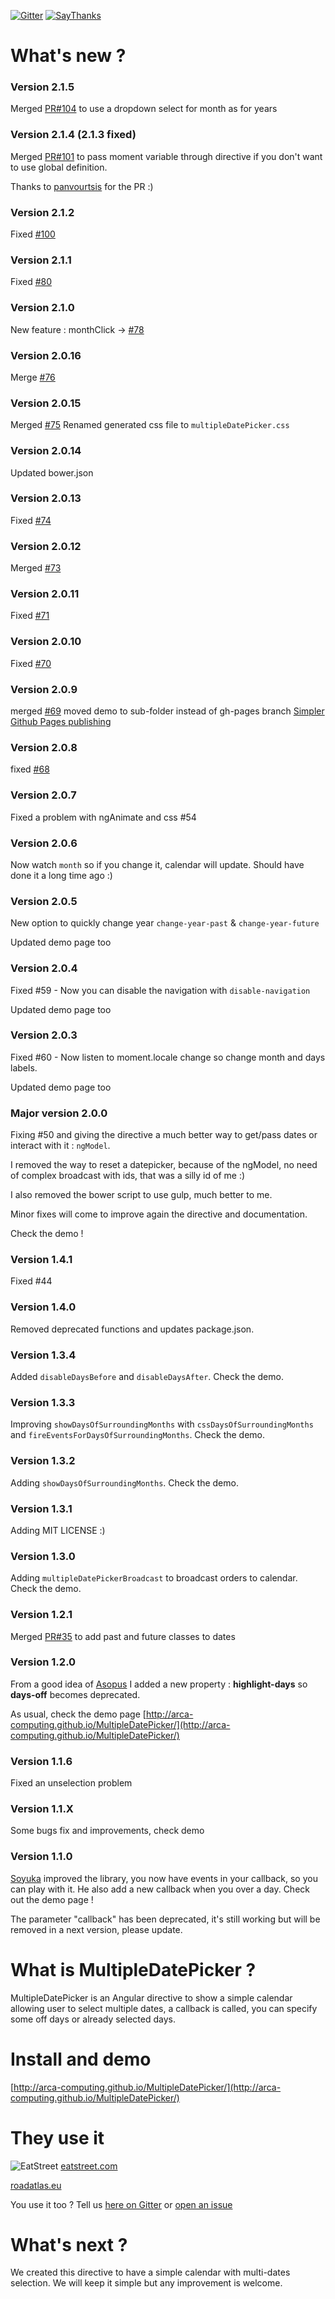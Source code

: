 [![Gitter](https://badges.gitter.im/Join_Chat.svg)](https://gitter.im/arca-computing/MultipleDatePicker?utm_source=badge&utm_medium=badge&utm_campaign=pr-badge)
[![SayThanks](https://img.shields.io/badge/say-thanks-ff69b4.svg)](https://saythanks.io/to/mgohin)

# What's new ?

### Version 2.1.5
Merged [PR#104](https://github.com/arca-computing/MultipleDatePicker/pull/104) to use a dropdown select for month as for years

### Version 2.1.4 (2.1.3 fixed)
Merged [PR#101](https://github.com/arca-computing/MultipleDatePicker/pull/101) to pass moment variable through directive if you don't want to use global definition.

Thanks to [panvourtsis](https://github.com/panvourtsis) for the PR :)

### Version 2.1.2
Fixed [#100](https://github.com/arca-computing/MultipleDatePicker/issues/100)

### Version 2.1.1
Fixed [#80](https://github.com/arca-computing/MultipleDatePicker/issues/80)

### Version 2.1.0
New feature : monthClick -> [#78](https://github.com/arca-computing/MultipleDatePicker/issues/78)

### Version 2.0.16
Merge [#76](https://github.com/arca-computing/MultipleDatePicker/pull/76)

### Version 2.0.15
Merged [#75](https://github.com/arca-computing/MultipleDatePicker/pull/75)
Renamed generated css file to `multipleDatePicker.css`

### Version 2.0.14
Updated bower.json

### Version 2.0.13
Fixed [#74](https://github.com/arca-computing/MultipleDatePicker/issues/74)

### Version 2.0.12
Merged [#73](https://github.com/arca-computing/MultipleDatePicker/pull/73)

### Version 2.0.11
Fixed [#71](https://github.com/arca-computing/MultipleDatePicker/issues/71)

### Version 2.0.10
Fixed [#70](https://github.com/arca-computing/MultipleDatePicker/pull/70)

### Version 2.0.9
merged [#69](https://github.com/arca-computing/MultipleDatePicker/pull/69)
moved demo to sub-folder instead of gh-pages branch [Simpler Github Pages publishing](https://github.com/blog/2228-simpler-github-pages-publishing)

### Version 2.0.8
fixed [#68](https://github.com/arca-computing/MultipleDatePicker/issues/68)

### Version 2.0.7
Fixed a problem with ngAnimate and css #54

### Version 2.0.6
Now watch `month` so if you change it, calendar will update. Should have done it a long time ago :)

### Version 2.0.5
New option to quickly change year `change-year-past` & `change-year-future`

Updated demo page too

### Version 2.0.4
Fixed #59 - Now you can disable the navigation with `disable-navigation`

Updated demo page too

### Version 2.0.3
Fixed #60 - Now listen to moment.locale change so change month and days labels.

Updated demo page too

### Major version 2.0.0
Fixing #50 and giving the directive a much better way to get/pass dates or interact with it : `ngModel`. 

I removed the way to reset a datepicker, because of the ngModel, no need of complex broadcast with ids, that was a silly id of me :)

I also removed the bower script to use gulp, much better to me.

Minor fixes will come to improve again the directive and documentation.

Check the demo !

### Version 1.4.1
Fixed #44
 
### Version 1.4.0
Removed deprecated functions and updates package.json.

### Version 1.3.4
Added `disableDaysBefore` and `disableDaysAfter`. Check the demo.

### Version 1.3.3
Improving `showDaysOfSurroundingMonths` with `cssDaysOfSurroundingMonths` and `fireEventsForDaysOfSurroundingMonths`. Check the demo.

### Version 1.3.2
Adding `showDaysOfSurroundingMonths`. Check the demo.

### Version 1.3.1
Adding MIT LICENSE :)

### Version 1.3.0
Adding `multipleDatePickerBroadcast` to broadcast orders to calendar. Check the demo.

### Version 1.2.1
Merged [PR#35](https://github.com/arca-computing/MultipleDatePicker/pull/35) to add past and future classes to dates

### Version 1.2.0
From a good idea of [Asopus](https://github.com/Asopus) I added a new property : **highlight-days** so **days-off** becomes deprecated.

As usual, check the demo page [http://arca-computing.github.io/MultipleDatePicker/](http://arca-computing.github.io/MultipleDatePicker/)
### Version 1.1.6
Fixed an unselection problem

### Version 1.1.X
Some bugs fix and improvements, check demo

### Version 1.1.0
[Soyuka](https://github.com/soyuka) improved the library, you now have events in your callback, so you can play with it. He also add a new callback when you over a day. Check out the demo page !

The parameter "callback" has been deprecated, it's still working but will be removed in a next version, please update.

# What is MultipleDatePicker ?
MultipleDatePicker is an Angular directive to show a simple calendar allowing user to select multiple dates, a callback is called, you can specify some off days or already selected days.

# Install and demo
[http://arca-computing.github.io/MultipleDatePicker/](http://arca-computing.github.io/MultipleDatePicker/)

# They use it
![EatStreet](http://eatstreet.com/redesign/img/svg/svg-logo-alternate.svg) [eatstreet.com](https://eatstreet.com)

[roadatlas.eu](https://roadatlas.eu/)

You use it too ? Tell us [here on Gitter](https://gitter.im/arca-computing/MultipleDatePicker?utm_source=badge&utm_medium=badge&utm_campaign=pr-badge) or [open an issue](https://github.com/arca-computing/MultipleDatePicker/issues)

# What's next ?
We created this directive to have a simple calendar with multi-dates selection. We will keep it simple but any improvement is welcome.
